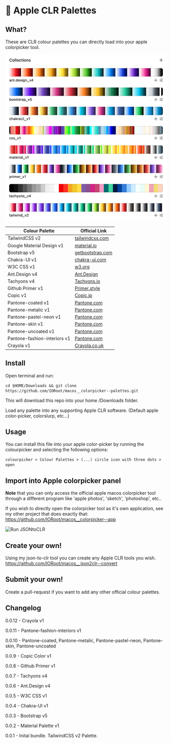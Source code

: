 # 🌈 Apple CLR Palettes

## What?

These are CLR colour palettes you can directly load into your apple colorpicker tool.

![Run JSONtoCLR](https://github.com/IORoot/macos__colorpicker--palettes/blob/497615f3405de477f3322fe77f0336acfff854b4/docs/collections.png?raw=true)

| Colour Palette     | Official Link                                                 |
| ------------------ | ------------------------------------------------------------ |
| TailwindCSS v2     | [tailwindcss.com](https://tailwindcss.com/docs/customizing-colors)              |
| Google Material Design v1 | [material.io](https://material.io/design/color/the-color-system.html#tools-for-picking-colors) |
| Bootstrap v5       | [getbootstrap.com](https://getbootstrap.com/docs/5.0/customize/color/)           |
| Chakra-UI v1       | [chakra-ui.com](https://chakra-ui.com/) |
| W3C CSS v1         | [w3.org](https://www.w3.org/wiki/CSS/Properties/color/keywords) |
| Ant.Design v4      | [Ant.Design](https://ant.design/docs/spec/colors) |
| Tachyons v4        | [Tachyons.io](https://tachyons.io/#principles) |
| Github Primer v1   | [Primer.style](https://primer.style/css/support/color-system) |
| Copic v1           | [Copic.jp](https://copic.jp/en/color/) |
| Pantone-coated v1  | [Pantone.com](https://www.pantone.com/uk/en/topic/swatches-chips-sheets) |
| Pantone-metalic v1  | [Pantone.com](https://www.pantone.com/uk/en/topic/swatches-chips-sheets) |
| Pantone-pastel-neon v1  | [Pantone.com](https://www.pantone.com/uk/en/topic/swatches-chips-sheets) |
| Pantone-skin v1  | [Pantone.com](https://www.pantone.com/uk/en/topic/swatches-chips-sheets) |
| Pantone-uncoated v1  | [Pantone.com](https://www.pantone.com/uk/en/topic/swatches-chips-sheets) |
| Pantone-fashion-interiors v1  | [Pantone.com](https://www.pantone.com/uk/en/topic/swatches-chips-sheets) |
| Crayola v1 | [Crayola.co.uk](http://www.crayola.co.uk/) |


## Install

Open terminal and run:
```
cd $HOME/Downloads && git clone https://github.com/IORoot/macos__colorpicker--palettes.git
```
This will download this repo into your home /Downloads folder.

Load any palette into any supporting Apple CLR software. (Default apple color-picker, colorslurp, etc...)


## Usage

You can install this file into your apple color-picker by running the colourpicker and selecting the following options:

```
colourpicker > Colour Palettes > (...) circle icon with three dots > open
```

## Import into Apple colorpicker panel

**Note** that you can only access the official apple macos colorpicker tool through a different program like 'apple photos', 'sketch', 'photoshop', etc..

If you wish to directly open the colorpicker tool as it's own application, see my other project that does exactly that:
https://github.com/IORoot/macos__colorpicker--app


![Run JSONtoCLR](https://github.com/IORoot/macos__colorpicker--palettes/blob/ee62f0dbd737b03c75aa43ea0fe0d8a00debf82c/docs/video_loadclr.gif?raw=true)

## Create your own!

Using my json-to-clr tool you can create any Apple CLR tools you wish. 
https://github.com/IORoot/macos__json2clr--convert

## Submit your own!
Create a pull-request if you want to add any other official colour palettes.


## Changelog

0.0.12 - Crayola v1

0.0.11 - Pantone-fashion-interiors v1

0.0.10 - Pantone-coated, Pantone-metalic, Pantone-pastel-neon, Pantone-skin, Pantone-uncoated

0.0.9 - Copic Color v1

0.0.8 - Github Primer v1

0.0.7 - Tachyons v4

0.0.6 - Ant.Design v4

0.0.5 - W3C CSS v1

0.0.4 - Chakra-UI v1

0.0.3 - Bootstrap v5

0.0.2 - Material Palette v1

0.0.1 - Inital bundle. TailwindCSS v2 Palette.
